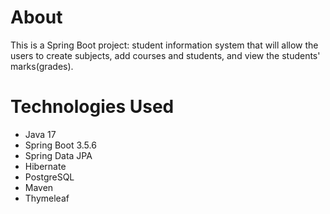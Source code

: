 # About
This is a Spring Boot project: student information system that will allow the users to create subjects, add courses and students, and view the students' marks(grades).
# Technologies Used
- Java 17
- Spring Boot 3.5.6
- Spring Data JPA
- Hibernate
- PostgreSQL
- Maven
- Thymeleaf
